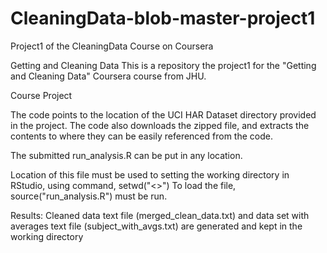 # CleaningData-blob-master-project1
Project1 of the CleaningData Course on Coursera

Getting and Cleaning Data
This is a repository the project1 for the "Getting and Cleaning Data" Coursera course from JHU.

Course Project

The code points to the location of the UCI HAR Dataset directory provided in the project. The code also downloads the zipped file, 
and extracts the contents to where they can be easily referenced from the code.

The submitted run_analysis.R can be put in any location.

Location of this file must be used to setting the working directory in RStudio, using command, setwd("<<location ofrun_analysis.R >>")
To load the file, source("run_analysis.R") must be run. 

Results: Cleaned data text file (merged_clean_data.txt) and data set with averages text file (subject_with_avgs.txt) are generated and kept in the working directory
